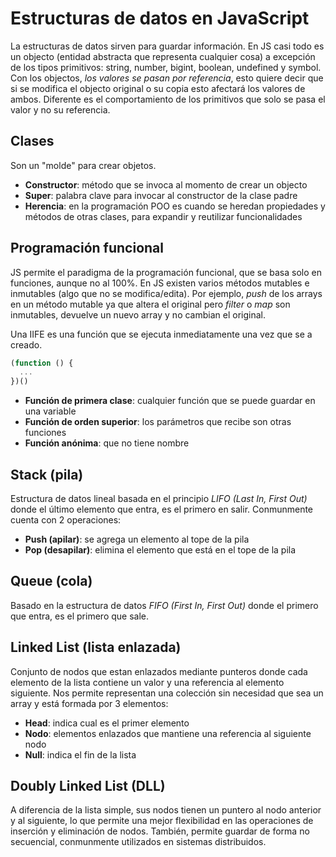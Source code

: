 # Estructuras de datos en JavaScript

La estructuras de datos sirven para guardar información. En JS casi todo es un objecto (entidad abstracta que representa cualquier cosa) a excepción de los tipos primitivos: string, number, bigint, boolean, undefined y symbol. Con los objectos, _los valores se pasan por referencia_, esto quiere decir que si se modifica el objecto original o su copia esto afectará los valores de ambos. Diferente es el comportamiento de los primitivos que solo se pasa el valor y no su referencia.

## Clases

Son un "molde" para crear objetos.

- **Constructor**: método que se invoca al momento de crear un objecto
- **Super**: palabra clave para invocar al constructor de la clase padre
- **Herencia**: en la programación POO es cuando se heredan propiedades y métodos de otras clases, para expandir y reutilizar funcionalidades

## Programación funcional

JS permite el paradigma de la programación funcional, que se basa solo en funciones, aunque no al 100%. En JS existen varios métodos mutables e inmutables (algo que no se modifica/edita). Por ejemplo, _push_ de los arrays en un método mutable ya que altera el original pero _filter_ o _map_ son inmutables, devuelve un nuevo array y no cambian el original.

Una IIFE es una función que se ejecuta inmediatamente una vez que se a creado.

```js
(function () {
  ...
})()
```

- **Función de primera clase**: cualquier función que se puede guardar en una variable
- **Función de orden superior**: los parámetros que recibe son otras funciones
- **Función anónima**: que no tiene nombre

## Stack (pila)

Estructura de datos lineal basada en el principio _LIFO (Last In, First Out)_ donde el último elemento que entra, es el primero en salir. Conmunmente cuenta con 2 operaciones:

- **Push (apilar)**: se agrega un elemento al tope de la pila
- **Pop (desapilar)**: elimina el elemento que está en el tope de la pila

## Queue (cola)

Basado en la estructura de datos _FIFO (First In, First Out)_ donde el primero que entra, es el primero que sale.

## Linked List (lista enlazada)

Conjunto de nodos que estan enlazados mediante punteros donde cada elemento de la lista contiene un valor y una referencia al elemento siguiente. Nos permite representan una colección sin necesidad que sea un array y está formada por 3 elementos:

- **Head**: indica cual es el primer elemento
- **Nodo**: elementos enlazados que mantiene una referencia al siguiente nodo
- **Null**: indica el fin de la lista

## Doubly Linked List (DLL)

A diferencia de la lista simple, sus nodos tienen un puntero al nodo anterior y al siguiente, lo que permite una mejor flexibilidad en las operaciones de inserción y eliminación de nodos. También, permite guardar de forma no secuencial, conmunmente utilizados en sistemas distribuidos.
